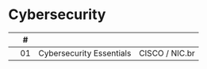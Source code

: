 # Cybersecurity

|  | # |  |  |
|:---:|:---:|:---|:---|
|  | 01 | Cybersecurity Essentials | CISCO / NIC.br |